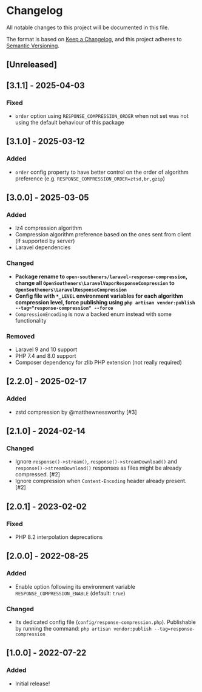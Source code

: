 # Changelog

All notable changes to this project will be documented in this file.

The format is based on [Keep a Changelog](https://keepachangelog.com/en/1.0.0/),
and this project adheres to [Semantic Versioning](https://semver.org/spec/v2.0.0.html).

## [Unreleased]

## [3.1.1] - 2025-04-03

### Fixed

- `order` option using `RESPONSE_COMPRESSION_ORDER` when not set was not using the default behaviour of this package

## [3.1.0] - 2025-03-12

### Added

- `order` config property to have better control on the order of algorithm preference (e.g. `RESPONSE_COMPRESSION_ORDER=ztsd,br,gzip`)

## [3.0.0] - 2025-03-05

### Added

- lz4 compression algorithm
- Compression algorithm preference based on the ones sent from client (if supported by server)
- Laravel dependencies

### Changed

- **Package rename to `open-southeners/laravel-response-compression`, change all `OpenSoutheners\LaravelVaporResponseCompression` to `OpenSoutheners\LaravelResponseCompression`**
- **Config file with `*_LEVEL` environment variables for each algorithm compression level, force publishing using `php artisan vendor:publish --tag="response-compression" --force`**
- `CompressionEncoding` is now a backed enum instead with some functionality

### Removed

- Laravel 9 and 10 support
- PHP 7.4 and 8.0 support
- Composer dependency for zlib PHP extension (not really required)

## [2.2.0] - 2025-02-17

### Added

- zstd compression by @matthewnessworthy [#3]

## [2.1.0] - 2024-02-14

### Changed

- Ignore `response()->stream()`, `response()->streamDownload()` and `response()->streamDownload()` responses as files might be already compressed. [#2]
- Ignore compression when `Content-Encoding` header already present. [#2]

## [2.0.1] - 2023-02-02

### Fixed

- PHP 8.2 interpolation deprecations

## [2.0.0] - 2022-08-25

### Added

- Enable option following its environment variable `RESPONSE_COMPRESSION_ENABLE` (default: `true`)

### Changed

- Its dedicated config file (`config/response-compression.php`). Publishable by running the command: `php artisan vendor:publish --tag=response-compression`

## [1.0.0] - 2022-07-22

### Added

- Initial release!
